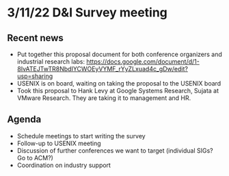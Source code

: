 # 3/11/22 D&I Survey meeting
## Recent news
* Put together this proposal document for both conference organizers and industrial research labs: https://docs.google.com/document/d/1-8IvATEJTwTR8NbdIYCWOEyVYMF_rYyZLxuad4c_gDw/edit?usp=sharing
* USENIX is on board, waiting on taking the proposal to the USENIX board
* Took this proposal to Hank Levy at Google Systems Research, Sujata at VMware Research. They are taking it to management and HR.
## Agenda
* Schedule meetings to start writing the survey
* Follow-up to USENIX meeting
* Discussion of further conferences we want to target (individual SIGs? Go to ACM?)
* Coordination on industry support
